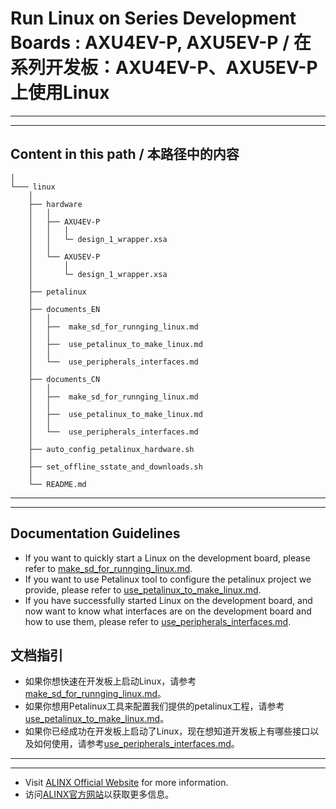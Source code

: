 # Run Linux on Series Development Boards : AXU4EV-P, AXU5EV-P / 在系列开发板：AXU4EV-P、AXU5EV-P上使用Linux
---
---
## Content in this path / 本路径中的内容 
	│
	└─── linux
		│
		├── hardware
		│	│
		│	├── AXU4EV-P
		│	│	│
		│	│	└─ design_1_wrapper.xsa	
		│	│
		│	└── AXU5EV-P
		│		│	
		│	 	└─ design_1_wrapper.xsa	
		│
		├── petalinux
		│
		├── documents_EN
		│	│
		│	├──  make_sd_for_runnging_linux.md	
		│	│
		│	├──  use_petalinux_to_make_linux.md	
		│	│
		│	└──  use_peripherals_interfaces.md
		│
		├── documents_CN
		│	│
		│	├──  make_sd_for_runnging_linux.md	
		│	│
		│	├──  use_petalinux_to_make_linux.md
		│	│
		│	└──  use_peripherals_interfaces.md
		│
		├── auto_config_petalinux_hardware.sh
		│
		├── set_offline_sstate_and_downloads.sh
		│
		└── README.md
---
---
## Documentation Guidelines
- If you want to quickly start a Linux on the development board, please refer to [make_sd_for_runnging_linux.md](./documents_EN/make_sd_for_runnging_linux.md).
- If you want to use Petalinux tool to configure the petalinux project we provide, please refer to [use_petalinux_to_make_linux.md](./documents_EN/use_petalinux_to_make_linux.md).
- If you have successfully started Linux on the development board, and now want to know what interfaces are on the development board and how to use them, please refer to [use_peripherals_interfaces.md](./documents_EN/use_peripherals_interfaces.md).
## 文档指引
- 如果你想快速在开发板上启动Linux，请参考[make_sd_for_runnging_linux.md](./documents_CN/make_sd_for_runnging_linux.md)。
- 如果你想用Petalinux工具来配置我们提供的petalinux工程，请参考[use_petalinux_to_make_linux.md](./documents_CN/use_petalinux_to_make_linux.md)。
- 如果你已经成功在开发板上启动了Linux，现在想知道开发板上有哪些接口以及如何使用，请参考[use_peripherals_interfaces.md](./documents_CN/use_peripherals_interfaces.md)。
---
---
- Visit [ALINX Official Website](https://www.alinx.com) for more information.
- 访问[ALINX官方网站](https://www.alinx.com)以获取更多信息。

